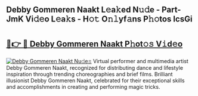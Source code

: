 ## Debby Gommeren Naakt L𝚎a𝚔ed N𝚞𝚍e - Part-JmK Vi𝚍𝚎o L𝚎a𝚔s - H𝚘𝚝 O𝚗𝚕yf𝚊ns P𝚑𝚘tos lcsGi

# <h2><a href="http://kfcz6l.oniu.top/?m=Debby+Gommeren+Naakt">🔗👉 🔴 Debby Gommeren Naakt P𝚑ot𝚘𝚜 V𝚒d𝚎o</a></h2>

[![Debby Gommeren Naakt Nu𝚍e𝚜](https://i.imgur.com/0qMVB7G.gif)](http://kfcz6l.oniu.top/?m=Debby+Gommeren+Naakt)
Virtual performer and multimedia artist Debby Gommeren Naakt, recognized for distributing dance and lifestyle inspiration through trending choreographies and brief films. Brilliant illusionist Debby Gommeren Naakt, celebrated for their exceptional skills and accomplishments in creating and performing magic tricks.  
